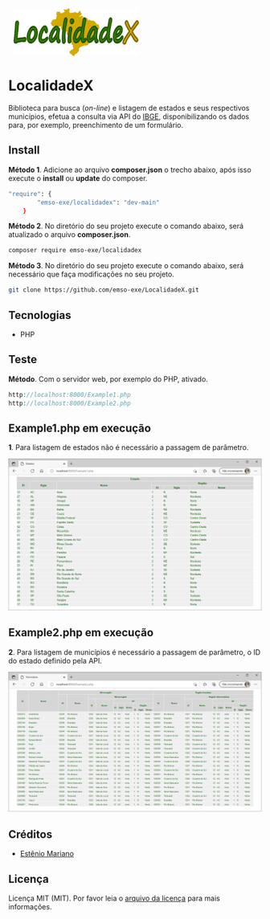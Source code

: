 <img src="localidadex.png" alt="" width="250" height="95" style="position: relative; left: 10px;"> 

# LocalidadeX

Biblioteca para busca (_on-line_) e listagem de estados e seus respectivos municípios, efetua a consulta via API do [IBGE](https://servicodados.ibge.gov.br/api/docs/localidades), disponibilizando os dados para, por exemplo, preenchimento de um formulário.

## Install

**Método 1**. Adicione ao arquivo **composer.json** o trecho abaixo, após isso execute o **install** ou **update** do composer.
```bash
"require": {
        "emso-exe/localidadex": "dev-main"
    }
```

**Método 2**. No diretório do seu projeto execute o comando abaixo, será atualizado o arquivo **composer.json**.
```bash 
composer require emso-exe/localidadex 
```

**Método 3**. No diretório do seu projeto execute o comando abaixo, será necessário que faça modificações no seu projeto.
```bash
git clone https://github.com/emso-exe/LocalidadeX.git
```

## Tecnologias

- PHP

## Teste

**Método**. Com o servidor web, por exemplo do PHP, ativado.
```php
http://localhost:8000/Example1.php
http://localhost:8000/Example2.php
```

## Example1.php em execução

**1**. Para listagem de estados não é necessário a passagem de parâmetro.

<img src="imagem_localidadex1.png" alt=""> 

## Example2.php em execução

**2**. Para listagem de municípios é necessário a passagem de parâmetro, o ID do estado definido pela API.

<img src="imagem_localidadex2.png" alt=""> 

## Créditos

- [Estênio Mariano](https://github.com/emso-exe)

## Licença

Licença MIT (MIT). Por favor leia o [arquivo da licença](LICENSE.md) para mais informações.
